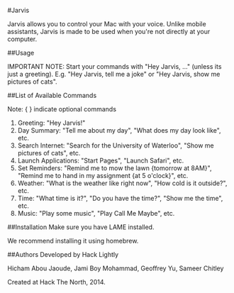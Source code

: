 #Jarvis

Jarvis allows you to control your Mac with your voice.
Unlike mobile assistants, Jarvis is made to be used when you're not directly at your computer.

##Usage

IMPORTANT NOTE: 
Start your commands with "Hey Jarvis, ..." (unless its just a greeting).
E.g. "Hey Jarvis, tell me a joke" or "Hey Jarvis, show me pictures of cats".

##List of Available Commands

Note: { } indicate optional commands

1. Greeting: "Hey Jarvis!"
2. Day Summary: "Tell me about my day", "What does my day look like", etc.
3. Search Internet: "Search for the University of Waterloo", "Show me pictures of cats", etc. 
4. Launch Applications: "Start Pages", "Launch Safari", etc.
5. Set Reminders: "Remind me to mow the lawn {tomorrow at 8AM}", "Remind me to hand in my assignment {at 5 o'clock}", etc.
6. Weather: "What is the weather like right now", "How cold is it outside?", etc.
7. Time: "What time is it?", "Do you have the time?", "Show me the time", etc.
8. Music: "Play some music", "Play Call Me Maybe", etc.

##Installation
Make sure you have LAME installed.  

We recommend installing it using homebrew. 

##Authors
Developed by Hack Lightly

Hicham Abou Jaoude, Jami Boy Mohammad, Geoffrey Yu, Sameer Chitley

Created at Hack The North, 2014.
